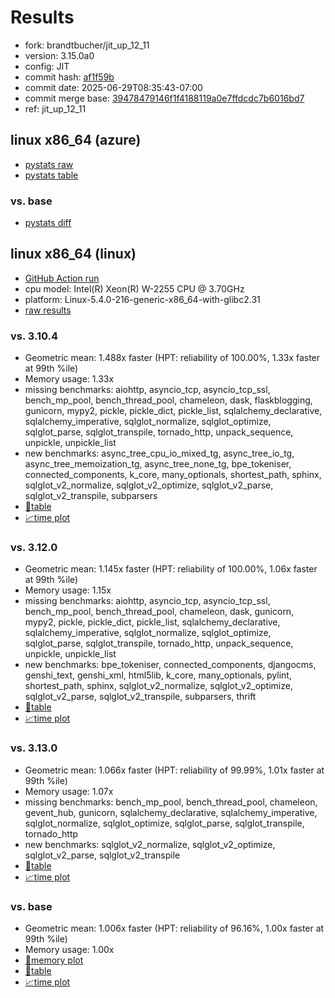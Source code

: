 # Results

- fork: brandtbucher/jit_up_12_11
- version: 3.15.0a0
- config: JIT
- commit hash: [af1f59b](https://github.com/brandtbucher/cpython/commit/af1f59b)
- commit date: 2025-06-29T08:35:43-07:00
- commit merge base: [39478479146f1f4188119a0e7ffdcdc7b6016bd7](https://github.com/python/cpython/commit/39478479146f1f4188119a0e7ffdcdc7b6016bd7)
- ref: jit_up_12_11

## linux x86_64 (azure)

- [pystats raw](bm-20250629-azure-x86_64-brandtbucher-jit_up_12_11-3.15.0a0-af1f59b-pystats.json)
- [pystats table](bm-20250629-azure-x86_64-brandtbucher-jit_up_12_11-3.15.0a0-af1f59b-pystats.md)

### vs. base

- [pystats diff](bm-20250629-azure-x86_64-brandtbucher-jit_up_12_11-3.15.0a0-af1f59b-pystats-vs-base.md)

## linux x86_64 (linux)

- [GitHub Action run](https://github.com/faster-cpython/benchmarking/actions/runs/15958661574)
- cpu model: Intel(R) Xeon(R) W-2255 CPU @ 3.70GHz
- platform: Linux-5.4.0-216-generic-x86_64-with-glibc2.31
- [raw results](bm-20250629-linux-x86_64-brandtbucher-jit_up_12_11-3.15.0a0-af1f59b.json)

### vs. 3.10.4

- Geometric mean: 1.488x faster (HPT: reliability of 100.00%, 1.33x faster at 99th %ile)
- Memory usage: 1.33x
- missing benchmarks: aiohttp, asyncio_tcp, asyncio_tcp_ssl, bench_mp_pool, bench_thread_pool, chameleon, dask, flaskblogging, gunicorn, mypy2, pickle, pickle_dict, pickle_list, sqlalchemy_declarative, sqlalchemy_imperative, sqlglot_normalize, sqlglot_optimize, sqlglot_parse, sqlglot_transpile, tornado_http, unpack_sequence, unpickle, unpickle_list
- new benchmarks: async_tree_cpu_io_mixed_tg, async_tree_io_tg, async_tree_memoization_tg, async_tree_none_tg, bpe_tokeniser, connected_components, k_core, many_optionals, shortest_path, sphinx, sqlglot_v2_normalize, sqlglot_v2_optimize, sqlglot_v2_parse, sqlglot_v2_transpile, subparsers
- [📄table](bm-20250629-linux-x86_64-brandtbucher-jit_up_12_11-3.15.0a0-af1f59b-vs-3.10.4.md)
- [📈time plot](bm-20250629-linux-x86_64-brandtbucher-jit_up_12_11-3.15.0a0-af1f59b-vs-3.10.4.svg)

### vs. 3.12.0

- Geometric mean: 1.145x faster (HPT: reliability of 100.00%, 1.06x faster at 99th %ile)
- Memory usage: 1.15x
- missing benchmarks: aiohttp, asyncio_tcp, asyncio_tcp_ssl, bench_mp_pool, bench_thread_pool, chameleon, dask, gunicorn, mypy2, pickle, pickle_dict, pickle_list, sqlalchemy_declarative, sqlalchemy_imperative, sqlglot_normalize, sqlglot_optimize, sqlglot_parse, sqlglot_transpile, tornado_http, unpack_sequence, unpickle, unpickle_list
- new benchmarks: bpe_tokeniser, connected_components, djangocms, genshi_text, genshi_xml, html5lib, k_core, many_optionals, pylint, shortest_path, sphinx, sqlglot_v2_normalize, sqlglot_v2_optimize, sqlglot_v2_parse, sqlglot_v2_transpile, subparsers, thrift
- [📄table](bm-20250629-linux-x86_64-brandtbucher-jit_up_12_11-3.15.0a0-af1f59b-vs-3.12.0.md)
- [📈time plot](bm-20250629-linux-x86_64-brandtbucher-jit_up_12_11-3.15.0a0-af1f59b-vs-3.12.0.svg)

### vs. 3.13.0

- Geometric mean: 1.066x faster (HPT: reliability of 99.99%, 1.01x faster at 99th %ile)
- Memory usage: 1.07x
- missing benchmarks: bench_mp_pool, bench_thread_pool, chameleon, gevent_hub, gunicorn, sqlalchemy_declarative, sqlalchemy_imperative, sqlglot_normalize, sqlglot_optimize, sqlglot_parse, sqlglot_transpile, tornado_http
- new benchmarks: sqlglot_v2_normalize, sqlglot_v2_optimize, sqlglot_v2_parse, sqlglot_v2_transpile
- [📄table](bm-20250629-linux-x86_64-brandtbucher-jit_up_12_11-3.15.0a0-af1f59b-vs-3.13.0.md)
- [📈time plot](bm-20250629-linux-x86_64-brandtbucher-jit_up_12_11-3.15.0a0-af1f59b-vs-3.13.0.svg)

### vs. base

- Geometric mean: 1.006x faster (HPT: reliability of 96.16%, 1.00x faster at 99th %ile)
- Memory usage: 1.00x
- [🧠memory plot](bm-20250629-linux-x86_64-brandtbucher-jit_up_12_11-3.15.0a0-af1f59b-vs-base-mem.svg)
- [📄table](bm-20250629-linux-x86_64-brandtbucher-jit_up_12_11-3.15.0a0-af1f59b-vs-base.md)
- [📈time plot](bm-20250629-linux-x86_64-brandtbucher-jit_up_12_11-3.15.0a0-af1f59b-vs-base.svg)

